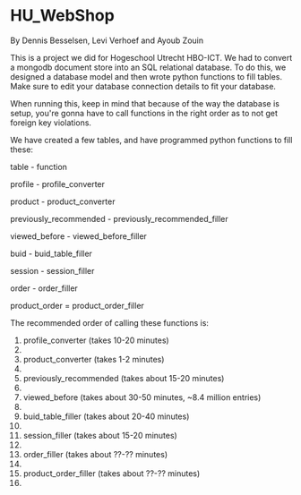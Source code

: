 # HU_WebShop
By Dennis Besselsen, Levi Verhoef and Ayoub Zouin


This is a project we did for Hogeschool Utrecht HBO-ICT. We had to convert a mongodb document store into an SQL relational database.
To do this, we designed a database model and then wrote python functions to fill tables. 
Make sure to edit your database connection details to fit your database.

When running this, keep in mind that because of the way the database is setup, you're gonna have to call functions in the right order as to not get foreign key violations.

We have created a few tables, and have programmed python functions to fill these:

table   - function

profile - profile_converter

product - product_converter

previously_recommended - previously_recommended_filler

viewed_before - viewed_before_filler

buid - buid_table_filler

session - session_filler

order - order_filler

product_order = product_order_filler

The recommended order of calling these functions is:

1. profile_converter (takes 10-20 minutes) 
2. 
3. product_converter (takes 1-2 minutes)
4. 
5. previously_recommended (takes about 15-20 minutes)
6. 
7. viewed_before (takes about 30-50 minutes, ~8.4 million entries)
8. 
9. buid_table_filler (takes about 20-40 minutes)
10. 
11. session_filler (takes about 15-20 minutes)
12. 
13. order_filler (takes about ??-?? minutes)
14. 
15. product_order_filler (takes about ??-?? minutes)
16. 
